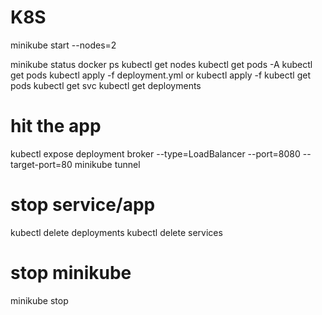 # K8S


minikube start --nodes=2

minikube status
docker ps
kubectl get nodes
kubectl get pods -A
kubectl get pods
kubectl apply -f deployment.yml or kubectl apply -f <folder>
kubectl get pods
kubectl get svc
kubectl get deployments



# hit the app
kubectl expose deployment broker --type=LoadBalancer --port=8080 --target-port=80
minikube tunnel

# stop service/app
kubectl delete deployments <deployment>
kubectl delete services <service>

# stop minikube
minikube stop
